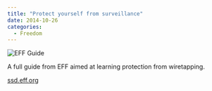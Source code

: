 ```yaml
---
title: "Protect yourself from surveillance"
date: 2014-10-26    
categories:
  - Freedom
---
```


![EFF Guide](ssd.png)

A full guide from EFF aimed at learning protection from wiretapping.
  
[ssd.eff.org](https://ssd.eff.org/)
